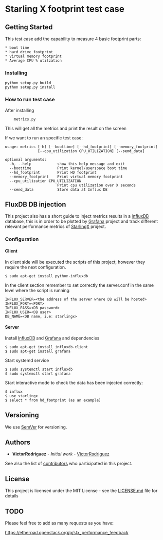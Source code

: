 # Starling X footprint test case

## Getting Started

This test case add the capability to measure 4 basic footprint parts:

	* boot time
	* hard drive footprint
	* virtual memory footprint
	* Average CPU % utilzation

### Installing

```
python setup.py build
python setup.py install
```

### How to run test case


After installing

```
	metrics.py
```

This will get all the metrics and print the result on the screen

If we want to run an specific test case:

```
usage: metrics [-h] [--boottime] [--hd_footprint] [--memory_footprint]
               [--cpu_utilization CPU_UTILIZATION] [--send_data]

optional arguments:
  -h, --help            show this help message and exit
  --boottime            Print kernel/userspace boot time
  --hd_footprint        Print HD footprint
  --memory_footprint    Print virtual memory footprint
  --cpu_utilization CPU_UTILIZATION
                        Print cpu utilization over X seconds
  --send_data           Store data at Influx DB
```

## FluxDB DB injection

This project also has a short guide to inject metrics results in a [InfluxDB]
database, this is in order to be plotted by [Grafana] project and track
different relevant performance metrics of [StarlingX] project.


### Configuration

#### Client

In client side will be executed the scripts of this project, however they
require the next configuration.

```
$ sudo apt-get install python-influxdb
```

In the client section remember to set correctly the server.conf in the same
level where the script is running:

```
INFLUX_SERVER=<the address of the server where DB will be hosted>
INFLUX_PORT=<PORT>
INFLUX_PASS=<DB password>
INFLUX_USER=<DB user>
DB_NAME=<DB name, i.e: starlingx>
```
#### Server

Install [InfluxDB] and [Grafana] and dependencies

```
$ sudo apt-get install influxdb-client
$ sudo apt-get install grafana
```

Start systemd service

```
$ sudo systemctl start influxdb
$ sudo systemctl start grafana
```

Start interactive mode to check the data has been injected correctly:

```
$ influx
$ use starlingx
$ select * from hd_footprint (as an example)
```

## Versioning

We use [SemVer](http://semver.org/) for versioning.

## Authors

* **VictorRodriguez** - *Initial work* - [VictorRodriguez](https://github.com/VictorRodriguez)

See also the list of [contributors](https://github.com/your/project/contributors) who participated in this project.

## License

This project is licensed under the MIT License - see the [LICENSE.md](LICENSE.md) file for details

## TODO

Please feel free to add as many requests as you have:

https://etherpad.openstack.org/p/stx_performance_feedback

[Grafana]: https://grafana.com/
[InfluxDB]: https://github.com/influxdata/influxdb
[StarlingX]: http://www.starlingx.io/
